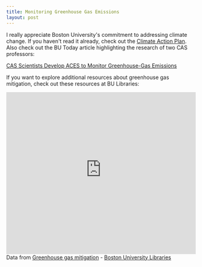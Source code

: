 ```yaml
---
title: Monitoring Greenhouse Gas Emissions
layout: post
---
```

I really appreciate Boston University's commitment to addressing climate change. If you haven't read it already, check out the [Climate Action Plan](http://www.bu.edu/climateactionplan/files/2017/09/ClimateAction_Draft_Report.pdf). Also check out the BU Today article highlighting the research of two CAS professors: 

[CAS Scientists Develop ACES to Monitor Greenhouse-Gas Emissions](https://www.bu.edu/today/2017/a-fine-tuned-map-for-co2/)

If you want to explore additional resources about greenhouse gas mitigation, check out these resources at BU Libraries:

<div id="R-mTPtaNFwGDM-related-by-concept" class="lln-embed"><iframe width="100%" height="430px" src="https://link_bu_edu_secure.library.link/resource/mTPtaNFwGDM/related-by-concept" frameBorder="0"></iframe></div><div class="citation" vocab="http://schema.org/"><i class="fa fa-external-link-square fa-fw"></i> Data from <span resource="http://link.bu.edu/resource/mTPtaNFwGDM/" typeof="Intangible http://bibfra.me/vocab/lite/Concept"><span property="name http://bibfra.me/vocab/lite/label"><a href="http://link.bu.edu/resource/mTPtaNFwGDM/">Greenhouse gas mitigation</a></span> - <span property="offers" typeOf="Offer"><span property="offeredBy" typeof="Library ll:Library" resource="http://link.bu.edu/#_default"><span property="name http://bibfra.me/vocab/lite/label"><a property="url" href="http://link.bu.edu/">Boston University Libraries</a></span></span></span></span></div>
